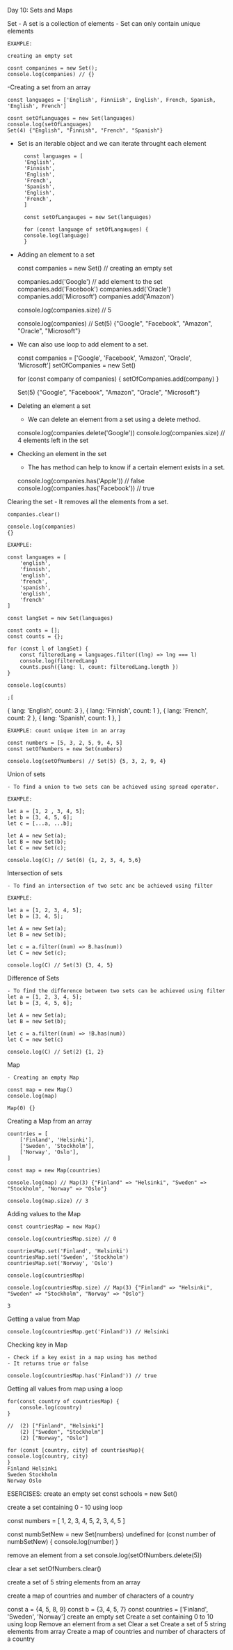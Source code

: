 Day 10: Sets and Maps


Set 
    - A set is a collection of elements
    - Set can only contain unique elements

    EXAMPLE:

    creating an empty set

    cosnt companines = new Set();
    console.log(companies) // {}


-Creating a set from an array

    const languages = ['English', Finniish', English', French, Spanish, 'English', French']

    cosnt setOfLanguages = new Set(languages)
    console.log(setOfLanguages)
    Set(4) {"English", "Finnish", "French", "Spanish"}


- Set is an iterable object and we can iterate throught each element

        const languages = [
        'English',
        'Finnish',
        'English',
        'French',
        'Spanish',
        'English',
        'French',
        ]

        const setOfLangauges = new Set(languages)

        for (const language of setOfLangauges) {
        console.log(language)
        }

- Adding an element to a set

    const companies = new Set() // creating an empty set

    companies.add('Google') // add element to the set
    companies.add('Facebook')
    companies.add('Oracle')
    companies.add('Microsoft')
    companies.add('Amazon')

    console.log(companies.size) // 5

    console.log(companies) // Set(5) {"Google", "Facebook", "Amazon", "Oracle", "Microsoft"}

- We can also use loop to add element to a set.

    const companies = ['Google', 'Facebook', 'Amazon', 'Oracle', 'Microsoft']
    setOfCompanies = new Set()

    for (const company of companies) {
    setOfCompanies.add(company)
    }

    Set(5) {"Google", "Facebook", "Amazon", "Oracle", "Microsoft"}
    
    
- Deleting an element a set
    - We can delete an element from a set using a delete method.

    console.log(companies.delete('Google'))
    console.log(companies.size) // 4 elements left in the set

- Checking an element in the set
    - The has method can help to know if a certain element exists in a set.

    console.log(companies.has('Apple')) // false
    console.log(companies.has('Facebook')) // true

Clearing the set
    - It removes all the elements from a set.

    companies.clear()

    console.log(companies)
    {}

    EXAMPLE:
    
    const languages = [
        'english',
        'finnish',
        'english',
        'french',
        'spanish',
        'english',
        'french'
    ]

    const langSet = new Set(languages)

    const conts = [];
    const counts = {};

    for (const l of langSet) {
        const filteredLang = languages.filter((lng) => lng === l)
        console.log(filteredLang) 
        counts.push({lang: l, count: filteredLang.length })
    }

    console.log(counts)

    ;[
  { lang: 'English', count: 3 },
  { lang: 'Finnish', count: 1 },
  { lang: 'French', count: 2 },
  { lang: 'Spanish', count: 1 },
    ]

    EXAMPLE: count unique item in an array

    const numbers = [5, 3, 2, 5, 9, 4, 5]
    const setOfNumbers = new Set(numbers)

    console.log(setOfNumbers) // Set(5) {5, 3, 2, 9, 4}


Union of sets 
    
    - To find a union to two sets can be achieved using spread operator.

    EXAMPLE:

    let a = [1, 2 , 3, 4, 5];
    let b = [3, 4, 5, 6];
    let c = [...a, ...b];

    let A = new Set(a);
    let B = new Set(b);
    let C = new Set(c);

    console.log(C); // Set(6) {1, 2, 3, 4, 5,6}

Intersection of sets

    - To find an intersection of two setc anc be achieved using filter

    EXAMPLE:

    let a = [1, 2, 3, 4, 5];
    let b = [3, 4, 5];

    let A = new Set(a);
    let B = new Set(b);

    let c = a.filter((num) => B.has(num))
    let C = new Set(c);

    console.log(C) // Set(3) {3, 4, 5}


Difference of Sets

    - To find the difference between two sets can be achieved using filter  
    let a = [1, 2, 3, 4, 5];
    let b = [3, 4, 5, 6];

    let A = new Set(a);
    let B = new Set(b);

    let c = a.filter((num) => !B.has(num))
    let C = new Set(c)

    console.log(C) // Set(2) {1, 2}



Map

    - Creating an empty Map

    const map = new Map()
    console.log(map)

    Map(0) {}


Creating a Map from an array

    countries = [
        ['Finland', 'Helsinki'],
        ['Sweden', 'Stockholm'],
        ['Norway', 'Oslo'],
    ]

    const map = new Map(countries)

    console.log(map) // Map(3) {"Finland" => "Helsinki", "Sweden" => "Stockholm", "Norway" => "Oslo"}

    console.log(map.size) // 3


Adding values to the Map

    const countriesMap = new Map()

    console.log(countriesMap.size) // 0

    countriesMap.set('Finland', 'Helsinki')
    countriesMap.set('Sweden', 'Stockholm')
    countriesMap.set('Norway', 'Oslo')

    console.log(countriesMap)

    console.log(countriesMap.size) // Map(3) {"Finland" => "Helsinki", "Sweden" => "Stockholm", "Norway" => "Oslo"}
    
    3

Getting a value from Map

    console.log(countriesMap.get('Finland')) // Helsinki


Checking key in Map

    - Check if a key exist in a map using has method
    - It returns true or false

    console.log(countriesMap.has('Finland')) // true


Getting all values from map using a loop

    for(const country of countriesMap) {
        console.log(country)
    }

    //  (2) ["Finland", "Helsinki"]
        (2) ["Sweden", "Stockholm"]
        (2) ["Norway", "Oslo"]

    for (const [country, city] of countriesMap){
    console.log(country, city)
    }
    Finland Helsinki
    Sweden Stockholm
    Norway Oslo


ESERCISES:
create an empty set
const schools = new Set()


create a set containing 0 - 10 using loop

const numbers = [
    1,
    2,
    3,
    4,
    5,
    2,
    3,
    4,
    5
]


const numbSetNew = new Set(numbers)
undefined
for (const number of numbSetNew) {
    console.log(number)
}



remove an element from a set
console.log(setOfNumbers.delete(5))



clear a set
setOfNumbers.clear()

create a set of 5 string elements from an array

create a map of countries and number of characters of a country



const a = {4, 5, 8, 9}
const b = {3, 4, 5, 7}
const countries = ['Finland', 'Sweden', 'Norway']
create an empty set
Create a set containing 0 to 10 using loop
Remove an element from a set
Clear a set
Create a set of 5 string elements from array
Create a map of countries and number of characters of a country